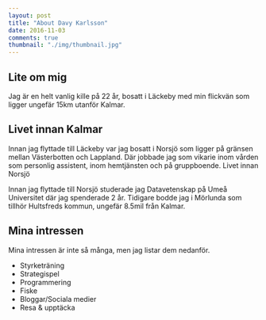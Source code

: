 ```yaml
---
layout: post
title: "About Davy Karlsson"
date: 2016-11-03
comments: true
thumbnail: "./img/thumbnail.jpg"
---
```


## Lite om mig

Jag är en helt vanlig kille på 22 år, bosatt i Läckeby med min flickvän som ligger ungefär 15km utanför Kalmar.

## Livet innan Kalmar

Innan jag flyttade till Läckeby var jag bosatt i Norsjö som ligger på gränsen mellan Västerbotten och Lappland.
Där jobbade jag som vikarie inom vården som personlig assistent, inom hemtjänsten och på gruppboende.
Livet innan Norsjö

Innan jag flyttade till Norsjö studerade jag Datavetenskap på Umeå Universitet där jag spenderade 2 år.
Tidigare bodde jag i Mörlunda som tillhör Hultsfreds kommun, ungefär 8.5mil från Kalmar.

## Mina intressen

Mina intressen är inte så många, men jag listar dem nedanför.

* Styrketräning
* Strategispel
* Programmering
* Fiske
* Bloggar/Sociala medier
* Resa & upptäcka
